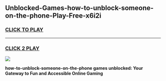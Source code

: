
## Unblocked-Games-how-to-unblock-someone-on-the-phone-Play-Free-x6i2i
<h3>
<a href="https://premium76.site?title=how-to-unblock-someone-on-the-phone&ref=23A">CLICK TO PLAY</a></h3>
<hr>

<h3>
<a href="https://premium76.site?title=how-to-unblock-someone-on-the-phone&ref=23A">CLICK 2 PLAY</a>
  
</h3>

<a href="https://premium76.site?title=how-to-unblock-someone-on-the-phone&ref=23A"><img src="https://clearcache.store/games.png"></a>


**how-to-unblock-someone-on-the-phone games unblocked: Your Gateway to Fun and Accessible Online Gaming**
